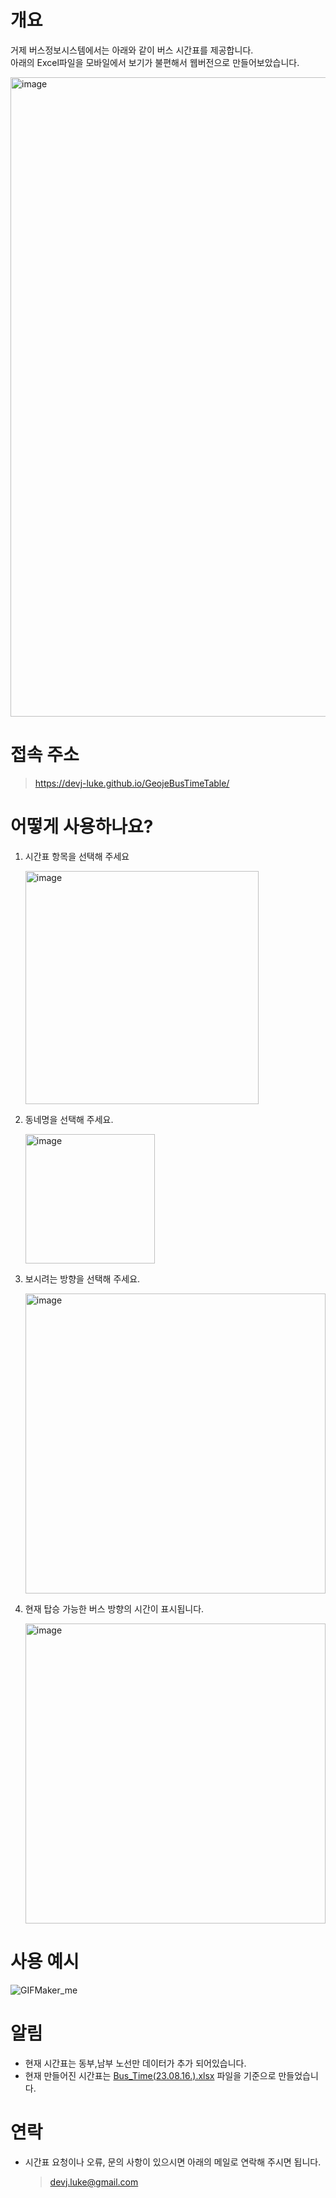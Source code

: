 # 개요
거제 버스정보시스템에서는 아래와 같이 버스 시간표를 제공합니다.<br>
아래의 Excel파일을 모바일에서 보기가 불편해서 웹버전으로 만들어보았습니다.

<img width="1023" alt="image" src="https://user-images.githubusercontent.com/102304046/257039496-f558514d-f8f0-441e-8b8b-8c58d689b7f4.png">

# 접속 주소
> https://devj-luke.github.io/GeojeBusTimeTable/

# 어떻게 사용하나요?
1. 시간표 항목을 선택해 주세요

    <img width="373" alt="image" src="https://user-images.githubusercontent.com/102304046/257046511-01e954c4-022d-4515-8027-ece4526af0fa.png">
2. 동네명을 선택해 주세요.

    <img width="207" alt="image" src="https://user-images.githubusercontent.com/102304046/257046557-7e97c67b-ec49-4a14-a98c-a31917d479e4.png">
3. 보시려는 방향을 선택해 주세요.

    <img width="480" alt="image" src="https://user-images.githubusercontent.com/102304046/257046624-0e1f86e6-3681-45a3-80a7-d42223485b45.png">
4. 현재 탑승 가능한 버스 방향의 시간이 표시됩니다.
 
    <img width="480" alt="image" src="https://user-images.githubusercontent.com/102304046/258386193-57fc0be1-2b44-4404-a23d-80934f5c16ef.png">
 
# 사용 예시
![GIFMaker_me](https://user-images.githubusercontent.com/102304046/258385574-3a83c9c2-58cb-4a2d-a978-ded9e0b9aec5.gif)

# 알림
- 현재 시간표는 동부,남부 노선만 데이터가 추가 되어있습니다.
- 현재 만들어진 시간표는 [Bus_Time(23.08.16.).xlsx](https://user-images.githubusercontent.com/102304046/257047536-f5f0d612-9635-4fb5-a67f-989c372f5ea4.png) 파일을 기준으로 만들었습니다.


# 연락
- 시간표 요청이나 오류, 문의 사항이 있으시면 아래의 메일로 연락해 주시면 됩니다.
  > devj.luke@gmail.com